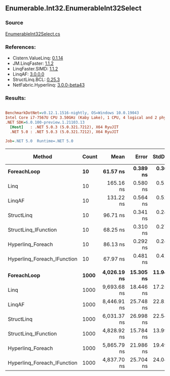 ﻿## Enumerable.Int32.EnumerableInt32Select

### Source
[EnumerableInt32Select.cs](../LinqBenchmarks/Enumerable/Int32/EnumerableInt32Select.cs)

### References:
- Cistern.ValueLinq: [0.1.14](https://www.nuget.org/packages/Cistern.ValueLinq/0.1.14)
- JM.LinqFaster: [1.1.2](https://www.nuget.org/packages/JM.LinqFaster/1.1.2)
- LinqFaster.SIMD: [1.1.2](https://www.nuget.org/packages/LinqFaster.SIMD/1.0.3)
- LinqAF: [3.0.0.0](https://www.nuget.org/packages/LinqAF/3.0.0.0)
- StructLinq.BCL: [0.25.3](https://www.nuget.org/packages/StructLinq.BCL/0.25.3)
- NetFabric.Hyperlinq: [3.0.0-beta43](https://www.nuget.org/packages/NetFabric.Hyperlinq/3.0.0-beta43)

### Results:
``` ini

BenchmarkDotNet=v0.12.1.1516-nightly, OS=Windows 10.0.19043
Intel Core i7-7567U CPU 3.50GHz (Kaby Lake), 1 CPU, 4 logical and 2 physical cores
.NET SDK=6.0.100-preview.1.21103.13
  [Host]   : .NET 5.0.3 (5.0.321.7212), X64 RyuJIT
  .NET 5.0 : .NET 5.0.3 (5.0.321.7212), X64 RyuJIT

Job=.NET 5.0  Runtime=.NET 5.0  

```
|                      Method | Count |        Mean |     Error |    StdDev | Ratio | RatioSD |  Gen 0 | Gen 1 | Gen 2 | Allocated |
|---------------------------- |------ |------------:|----------:|----------:|------:|--------:|-------:|------:|------:|----------:|
|                 **ForeachLoop** |    **10** |    **61.57 ns** |  **0.389 ns** |  **0.364 ns** |  **1.00** |    **0.00** | **0.0191** |     **-** |     **-** |      **40 B** |
|                        Linq |    10 |   165.16 ns |  0.580 ns |  0.514 ns |  2.68 |    0.02 | 0.0458 |     - |     - |      96 B |
|                      LinqAF |    10 |   131.22 ns |  0.564 ns |  0.527 ns |  2.13 |    0.02 | 0.0191 |     - |     - |      40 B |
|                  StructLinq |    10 |    96.71 ns |  0.341 ns |  0.285 ns |  1.57 |    0.01 | 0.0305 |     - |     - |      64 B |
|        StructLinq_IFunction |    10 |    68.25 ns |  0.310 ns |  0.275 ns |  1.11 |    0.01 | 0.0191 |     - |     - |      40 B |
|           Hyperlinq_Foreach |    10 |    86.13 ns |  0.292 ns |  0.244 ns |  1.40 |    0.01 | 0.0191 |     - |     - |      40 B |
| Hyperlinq_Foreach_IFunction |    10 |    67.97 ns |  0.481 ns |  0.427 ns |  1.10 |    0.01 | 0.0191 |     - |     - |      40 B |
|                             |       |             |           |           |       |         |        |       |       |           |
|                 **ForeachLoop** |  **1000** | **4,026.19 ns** | **15.305 ns** | **11.949 ns** |  **1.00** |    **0.00** | **0.0153** |     **-** |     **-** |      **40 B** |
|                        Linq |  1000 | 9,693.68 ns | 18.446 ns | 17.255 ns |  2.41 |    0.01 | 0.0458 |     - |     - |      96 B |
|                      LinqAF |  1000 | 8,446.91 ns | 25.748 ns | 22.825 ns |  2.10 |    0.01 | 0.0153 |     - |     - |      40 B |
|                  StructLinq |  1000 | 6,031.37 ns | 26.998 ns | 22.545 ns |  1.50 |    0.01 | 0.0305 |     - |     - |      64 B |
|        StructLinq_IFunction |  1000 | 4,828.92 ns | 15.784 ns | 13.992 ns |  1.20 |    0.00 | 0.0153 |     - |     - |      40 B |
|           Hyperlinq_Foreach |  1000 | 5,865.79 ns | 21.986 ns | 19.490 ns |  1.46 |    0.01 | 0.0153 |     - |     - |      40 B |
| Hyperlinq_Foreach_IFunction |  1000 | 4,837.70 ns | 25.704 ns | 24.044 ns |  1.20 |    0.01 | 0.0153 |     - |     - |      40 B |
